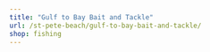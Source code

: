```yaml
---
title: "Gulf to Bay Bait and Tackle"
url: /st-pete-beach/gulf-to-bay-bait-and-tackle/
shop: fishing
---
```

